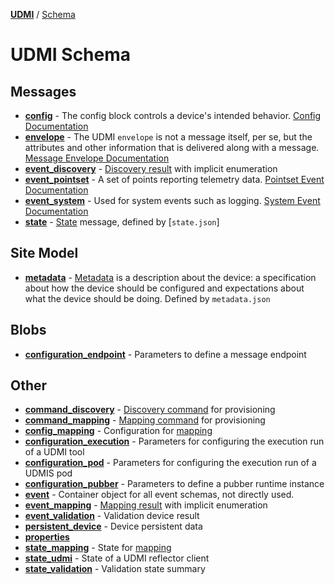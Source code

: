 [**UDMI**](../../) / [Schema](#)

<!-- Template for gencode/docs/readme.md populated by bin/gendocs -->
<!-- Second level headings correspond to Section ($section) in schema (case-sensitive)-->

# UDMI Schema 

## Messages
* [**config**](config.html) - The config block controls a device's intended behavior. [Config Documentation](../../docs/messages/config.md)
* [**envelope**](envelope.html) - The UDMI `envelope` is not a message itself, per se, but the attributes and other information that is delivered along with a message. [Message Envelope Documentation](../../docs/messages/envelope.md)
* [**event_discovery**](event_discovery.html) - [Discovery result](../../docs/specs/discovery.md) with implicit enumeration
* [**event_pointset**](event_pointset.html) - A set of points reporting telemetry data. [Pointset Event Documentation](../../docs/messages/pointset.md#telemetry)
* [**event_system**](event_system.html) - Used for system events such as logging. [System Event Documentation](../../docs/messages/system.md#event)
* [**state**](state.html) - [State](../../docs/messages/state.md) message, defined by [`state.json`]

## Site Model
* [**metadata**](metadata.html) - [Metadata](../../docs/specs/metadata.md) is a description about the device: a specification about how the device should be configured and expectations about what the device should be doing. Defined by `metadata.json`

## Blobs
* [**configuration_endpoint**](configuration_endpoint.html) - Parameters to define a message endpoint

## Other
* [**command_discovery**](command_discovery.html) - [Discovery command](../../docs/specs/discovery.md) for provisioning
* [**command_mapping**](command_mapping.html) - [Mapping command](../../docs/specs/mapping.md) for provisioning
* [**config_mapping**](config_mapping.html) - Configuration for [mapping](../../docs/specs/mapping.md)
* [**configuration_execution**](configuration_execution.html) - Parameters for configuring the execution run of a UDMI tool
* [**configuration_pod**](configuration_pod.html) - Parameters for configuring the execution run of a UDMIS pod
* [**configuration_pubber**](configuration_pubber.html) - Parameters to define a pubber runtime instance
* [**event**](event.html) - Container object for all event schemas, not directly used.
* [**event_mapping**](event_mapping.html) - [Mapping result](../../docs/specs/mapping.md) with implicit enumeration
* [**event_validation**](event_validation.html) - Validation device result
* [**persistent_device**](persistent_device.html) - Device persistent data
* [**properties**](properties.html)
* [**state_mapping**](state_mapping.html) - State for [mapping](../../docs/specs/mapping.md)
* [**state_udmi**](state_udmi.html) - State of a UDMI reflector client
* [**state_validation**](state_validation.html) - Validation state summary
